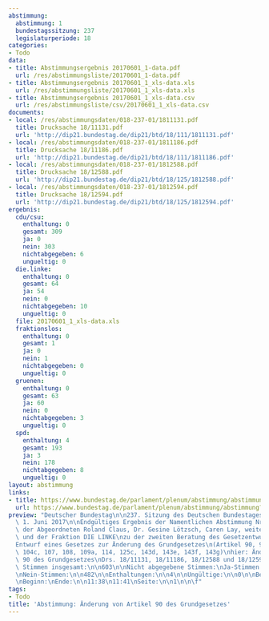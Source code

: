 ```yaml
---
abstimmung:
  abstimmung: 1
  bundestagssitzung: 237
  legislaturperiode: 18
categories:
- Todo
data:
- title: Abstimmungsergebnis 20170601_1-data.pdf
  url: /res/abstimmungsliste/20170601_1-data.pdf
- title: Abstimmungsergebnis 20170601_1_xls-data.xls
  url: /res/abstimmungsliste/20170601_1_xls-data.xls
- title: Abstimmungsergebnis 20170601_1_xls-data.csv
  url: /res/abstimmungsliste/csv/20170601_1_xls-data.csv
documents:
- local: /res/abstimmungsdaten/018-237-01/1811131.pdf
  title: Drucksache 18/11131.pdf
  url: 'http://dip21.bundestag.de/dip21/btd/18/111/1811131.pdf'
- local: /res/abstimmungsdaten/018-237-01/1811186.pdf
  title: Drucksache 18/11186.pdf
  url: 'http://dip21.bundestag.de/dip21/btd/18/111/1811186.pdf'
- local: /res/abstimmungsdaten/018-237-01/1812588.pdf
  title: Drucksache 18/12588.pdf
  url: 'http://dip21.bundestag.de/dip21/btd/18/125/1812588.pdf'
- local: /res/abstimmungsdaten/018-237-01/1812594.pdf
  title: Drucksache 18/12594.pdf
  url: 'http://dip21.bundestag.de/dip21/btd/18/125/1812594.pdf'
ergebnis:
  cdu/csu:
    enthaltung: 0
    gesamt: 309
    ja: 0
    nein: 303
    nichtabgegeben: 6
    ungueltig: 0
  die.linke:
    enthaltung: 0
    gesamt: 64
    ja: 54
    nein: 0
    nichtabgegeben: 10
    ungueltig: 0
  file: 20170601_1_xls-data.xls
  fraktionslos:
    enthaltung: 0
    gesamt: 1
    ja: 0
    nein: 1
    nichtabgegeben: 0
    ungueltig: 0
  gruenen:
    enthaltung: 0
    gesamt: 63
    ja: 60
    nein: 0
    nichtabgegeben: 3
    ungueltig: 0
  spd:
    enthaltung: 4
    gesamt: 193
    ja: 3
    nein: 178
    nichtabgegeben: 8
    ungueltig: 0
layout: abstimmung
links:
- title: https://www.bundestag.de/parlament/plenum/abstimmung/abstimmung?id=468
  url: https://www.bundestag.de/parlament/plenum/abstimmung/abstimmung?id=468
preview: "Deutscher Bundestag\n\n237. Sitzung des Deutschen Bundestages\nam Donnerstag,\
  \ 1. Juni 2017\n\nEndgültiges Ergebnis der Namentlichen Abstimmung Nr. 1\n\nÄnderungsantrag\
  \ der Abgeordneten Roland Claus, Dr. Gesine Lötzsch, Caren Lay, weiterer\nAbgeordneter\
  \ und der Fraktion DIE LINKE\nzu der zweiten Beratung des Gesetzentwurfs der Bundesregierung.\n\
  Entwurf eines Gesetzes zur Änderung des Grundgesetzes\n(Artikel 90, 91 c, 104b,\
  \ 104c, 107, 108, 109a, 114, 125c, 143d, 143e, 143f, 143g)\nhier: Änderung von Artikel\
  \ 90 des Grundgesetzes\nDrs. 18/11131, 18/11186, 18/12588 und 18/12594\n\nAbgegebene\
  \ Stimmen insgesamt:\n\n603\n\nNicht abgegebene Stimmen:\nJa-Stimmen:\n\n27\n117\n\
  \nNein-Stimmen:\n\n482\n\nEnthaltungen:\n\n4\n\nUngültige:\n\n0\n\nBerlin, den 01.06.2017\n\
  \nBeginn:\nEnde:\n\n11:38\n11:41\nSeite:\n\n1\n\n\f"
tags:
- Todo
title: 'Abstimmung: Änderung von Artikel 90 des Grundgesetzes'
---
```

